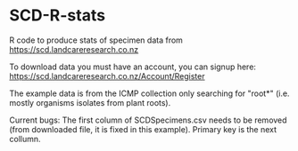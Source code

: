 # SCD-R-stats
R code to produce stats of specimen data from https://scd.landcareresearch.co.nz

To download data you must have an account, you can signup here: https://scd.landcareresearch.co.nz/Account/Register

The example data is from the ICMP collection only searching for "root*" (i.e. mostly organisms isolates from plant roots).

Current bugs:
The first column of SCDSpecimens.csv needs to be removed (from downloaded file, it is fixed in this example). Primary key is the next collumn.
